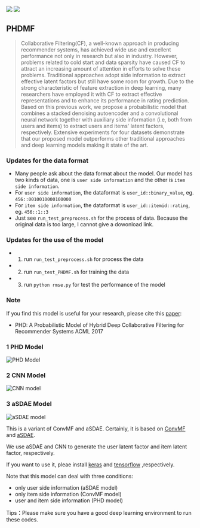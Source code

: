 [![](https://jaywcjlove.github.io/sb/ico/awesome.svg)](#) [![](https://jaywcjlove.github.io/sb/license/mit.svg)](#)

## PHDMF

> Collaborative Filtering(CF), a well-known approach in producing recommender systems,
has achieved wide use and excellent performance not only in research but also in industry.
However, problems related to cold start and data sparsity have caused CF to attract an
increasing amount of attention in efforts to solve these problems. Traditional approaches
adopt side information to extract effective latent factors but still have some room for
growth. Due to the strong characteristic of feature extraction in deep learning, many
researchers have employed it with CF to extract effective representations and to enhance its
performance in rating prediction. Based on this previous work, we propose a probabilistic
model that combines a stacked denoising autoencoder and a convolutional neural network
together with auxiliary side information (i.e, both from users and items) to extract users and
items' latent factors, respectively. Extensive experiments for four datasets demonstrate that
our proposed model outperforms other traditional approaches and deep learning models
making it state of the art.

### Updates for the data format
- Many people ask about the data format about the model. Our model has two kinds of data, one is `user side information` and the other is `item side information`.
- For `user side information`, the dataformat is `user_id::binary_value`, eg. `456::0010010000100000`
- For `item side information`, the dataformat is `user_id::itemid::rating`, eg. `456::1::3`
- Just see `run_test_preprocess.sh` for the process of data. Because the original data is too large, I cannot give a dowonload link.

### Updates for the use of the model
- 1. run `run_test_preprocess.sh` for process the data
- 2. run `run_test_PHDMF.sh` for training the data
- 3. run `python rmse.py` for test the performance of the model


### Note
If you find this model is useful for your research, please cite this [paper](http://proceedings.mlr.press/v77/liu17a/liu17a.pdf):
- PHD: A Probabilistic Model of Hybrid Deep Collaborative Filtering for Recommender Systems ACML 2017

### 1 PHD Model
![PHD Model](https://github.com/daicoolb/PHDMF/blob/master/PHD.png)

### 2 CNN Model
![CNN model](https://github.com/daicoolb/PHDMF/blob/master/CNN.png)

### 3 aSDAE Model
![aSDAE model](https://github.com/daicoolb/PHDMF/blob/master/aSDAE.png)

This is a variant of ConvMF and aSDAE. Certainly, it is based on [ConvMF](http://dm.postech.ac.kr/~cartopy/ConvMF/) and [aSDAE](https://www.aaai.org/ocs/index.php/AAAI/AAAI17/paper/download/14676/13916).

We use aSDAE and CNN to generate the user latent factor and item latent factor, respectively.

If you want to use it, pleae install [keras](keras.io) and [tensorflow](http://tensorflow.org/) ,respectively.

Note that this model can deal with three conditions: 
- only user side information (aSDAE model)
- only item side information (ConvMF model)
- user and item side information (PHD model)

Tips：Please make sure you have a good deep learning environment to run these codes.
